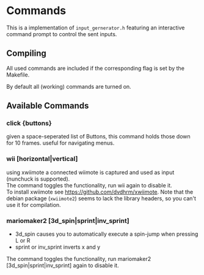 # Commands

This is a implementation of `input_gernerator.h` featuring an interactive command prompt to control the sent inputs.

## Compiling

All used commands are included if the corresponding flag is set by the Makefile.

By default all (working) commands are turned on.

## Available Commands

### click {buttons}

given a space-seperated list of Buttons, this command holds those down for 10 frames.
useful for navigating menus.

### wii [horizontal|vertical]

using xwiimote a connected wiimote is captured and used as input (nunchuck is supported).  
The command toggles the functionality, run wii again to disable it.  
To install xwiimote see https://github.com/dvdhrm/xwiimote. Note that the debian package (`xwiimote2`) seems to lack the library headers, so you can't use it for compilation.

### mariomaker2 [3d_spin|sprint|inv_sprint]

- 3d_spin causes you to automatically execute a spin-jump when pressing L or R
- sprint or inv_sprint inverts x and y

The command toggles the functionality, run mariomaker2 [3d_spin|sprint|inv_sprint] again to disable it.
